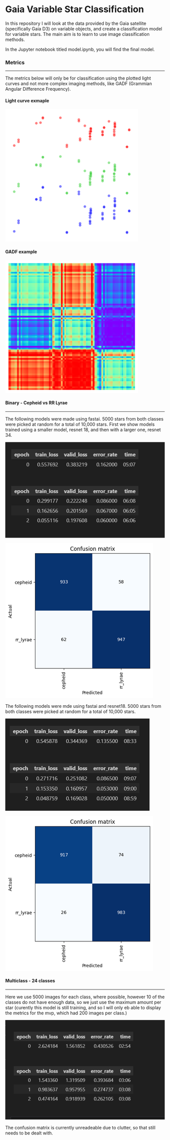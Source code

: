 # Gaia Variable Star Classification
In this repository I will look at the data provided by the Gaia satellite (specifically Gaia D3) on variable objects, and create a classification model for variable stars.
The main aim is to learn to use image classification methods.

In the Jupyter notebook titled model.ipynb, you will find the final model.


### Metrics
---

The metrics below will only be for classification using the plotted light curves and not more complex imaging methods, like GADF (Grammian Angular Difference Frequency).

#### Light curve exmaple
![Example light curve for a cepheid variable](assets/examples/lc_174489098011145216.png)

#### GADF example
![Example gadf for a cepheid variable](assets/examples/gaf_174489098011145216.png)

#### Binary - Cepheid vs RR Lyrae
---
The following models were made using fastai. 5000 stars from both classes were picked at random for a total of 10,000 stars. First we show models trained using a smaller model, resnet 18, and then with a larger one, resnet 34.

![Resnet18 - training](assets/readme_metrics/Binary/resnet18_all_passbands_10000_remove_rejected.png)


![Resnet18 - confusion matrix](assets/readme_metrics/Binary/resnet18_all_passbands_10000_remove_rejected_cm.png)

The following models were mde using fastai and resnet18. 5000 stars from both classes were picked at random for a total of 10,000 stars.

![Resnet34 - binary training](assets/readme_metrics/Binary/resnet34_all_passbands_10000_remove_rejected.png)


![Resnet34 - binary confusion matrix](assets/readme_metrics/Binary/resnet34_all_passbands_10000_remove_rejected_cm.png)


#### Multiclass - 24 classes
---
Here we use 5000 images for each class, where possible, however 10 of the classes do not have enough data, so we just use the maximum amount per star (curently this model is still training, and so I will only eb able to display the metrics for the mvp, which had 200 images per class.)

![Resnet18 - all clases training](assets/readme_metrics/All_var_type/200_resnet18.png)

The confusion matrix is currently unreadeable due to clutter, so that still needs to be dealt with.
